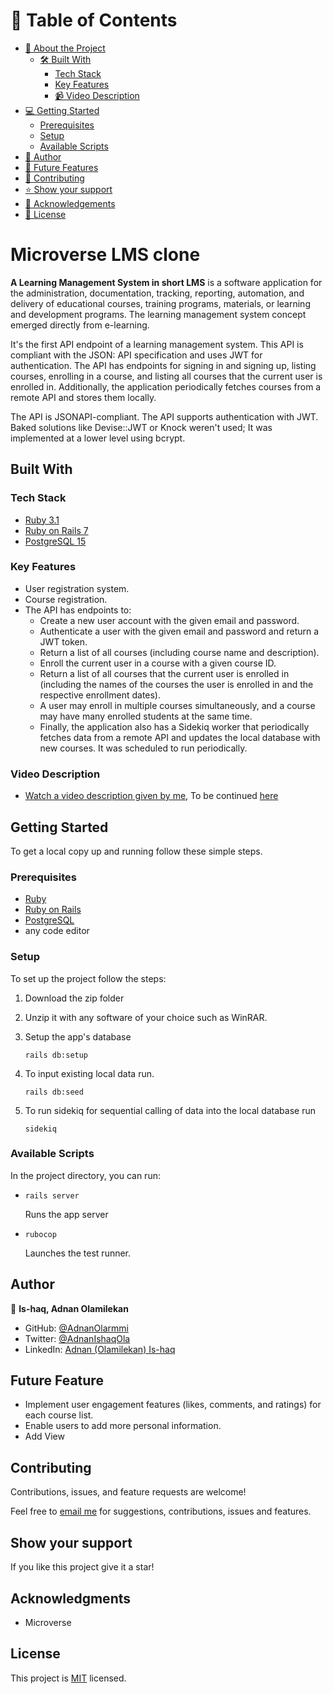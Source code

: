 # 📗 Table of Contents

- [📖 About the Project](#[project])
  - [🛠 Built With](#built-with)
    - [Tech Stack](#tech-stack)
    - [Key Features](#key-features)
    - [📹 Video Description](#video-description)
- [💻 Getting Started](#getting-started)
  - [Prerequisites](#prerequisites)
  - [Setup](#setup)
  - [Available Scripts](#available-scripts)
- [👥 Author](#author)
- [🔭 Future Features](#future-features)
- [🤝 Contributing](#contributing)
- [⭐️ Show your support](#support)
- [🙏 Acknowledgements](#acknowledgments)
- [📝 License](#license)

# Microverse LMS clone

**A Learning Management System in short LMS** is a software application for the administration, documentation, tracking, reporting, automation, and delivery of educational courses, training programs, materials, or learning and development programs. The learning management system concept emerged directly from e-learning.

It's the first API endpoint of a learning management system. This API is compliant with the JSON: API specification and uses JWT for authentication.
The API has endpoints for signing in and signing up, listing courses, enrolling in a course, and listing all courses that the current user is enrolled in.
Additionally, the application periodically fetches courses from a remote API and stores them locally.

The API is JSONAPI-compliant.
The API supports authentication with JWT.
Baked solutions like Devise::JWT or Knock weren't used; It was implemented at a lower level using bcrypt.


## Built With

### Tech Stack

<ul>
  <li><a href="https://www.ruby-lang.org/en/news/2022/11/24/ruby-3-1-3-released/">Ruby 3.1</a></li>
  <li><a href="https://rubyonrails.org/">Ruby on Rails 7</a></li>
  <li><a href="https://www.postgresql.org/">PostgreSQL 15</a></li>
</ul>

### Key Features

- User registration system.
- Course registration.
- The API has endpoints to:
  - Create a new user account with the given email and password.
  - Authenticate a user with the given email and password and return a JWT token.
  - Return a list of all courses (including course name and description).
  - Enroll the current user in a course with a given course ID.
  - Return a list of all courses that the current user is enrolled in (including the names of the courses the user is enrolled in and the respective enrollment dates).
  - A user may enroll in multiple courses simultaneously, and a course may have many enrolled students at the same time.
  - Finally, the application also has a Sidekiq worker that periodically fetches data from a remote API and updates the local database with new courses. It was scheduled to run periodically.

### Video Description

- [Watch a video description given by me](https://www.loom.com/share/fd8f9db88d464f14953a85f2c58672bc), To be continued [here](https://www.loom.com/share/d86e7d1821c344cd8d561411c49b32db)

## Getting Started

To get a local copy up and running follow these simple steps.

### Prerequisites

- <a href="https://www.ruby-lang.org/en/news/2022/11/24/ruby-3-1-3-released/">Ruby</a>
- <a href="https://rubyonrails.org/">Ruby on Rails</a>
- <a href="https://www.postgresql.org/">PostgreSQL</a>
- any code editor

### Setup

To set up the project follow the steps:

1. Download the zip folder

2. Unzip it with any software of your choice such as WinRAR.

3. Setup the app's database
   ```
   rails db:setup
   ```
4. To input existing local data run.
   ```
   rails db:seed
   ```
5. To run sidekiq for sequential calling of data into the local database run
   ```
   sidekiq
   ```

### Available Scripts

In the project directory, you can run:

- ```
  rails server
  ```

  Runs the app server

- ```
  rubocop
  ```
  Launches the test runner.

## Author

👤 **Is-haq, Adnan Olamilekan**

- GitHub: [@AdnanOlarmmi](https://github.com/adnanolarmmi)
- Twitter: [@AdnanIshaqOla](https://twitter.com/AdnanIshaqOla)
- LinkedIn: [Adnan (Olamilekan) Is-haq](https://linkedin.com/in/adnan-is-haq-olamilekan)

## Future Feature

- Implement user engagement features (likes, comments, and ratings) for each course list.
- Enable users to add more personal information.
- Add View

## Contributing

Contributions, issues, and feature requests are welcome!

Feel free to [email me](adnanishaqola@gmail.com) for suggestions, contributions, issues and features.

## Show your support <a name="support"></a>

If you like this project give it a star!

## Acknowledgments

- Microverse

## License

This project is [MIT](./LICENSE) licensed.

